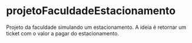 # projetoFaculdadeEstacionamento
 Projeto da faculdade simulando um estacionamento. A ideia é retornar um ticket com o valor  a pagar do estacionamento.
